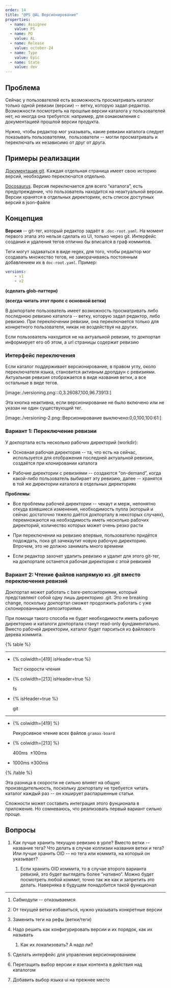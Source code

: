 ```yaml
---
order: 14
title: "@PS @AL Версионирование"
properties:
  - name: Assignee
    value: PS
  - name: PO
    value: AL
  - name: Release
    value: october-24
  - name: Type
    value: Epic
  - name: State
    value: dev
---
```


## Проблема

Сейчас у пользователей есть возможность просматривать каталог только одной ревизии (версии) -- ветку, которую задал редактор. Возможности посмотреть на прошлые версии каталога у пользователей нет, но иногда она требуется: например, для ознакомления с документацией прошлой версии продукта.

Нужно, чтобы редактор мог указывать, какие ревизии каталога следует показывать пользователям,  пользователи -- могли просматривать и переключать их независимо от друг от друга.

## Примеры реализации

[Документация git](https://git-scm.com/docs). Каждая отдельная страница имеет свою историю версий, необходимо переключатся отдельно.

[Docosaurus](https://docusaurus.io/docs). Версия переключается для всего “каталога”, есть предупреждение, что пользователь находится на неактуальной версии. Версии хранятся в отдельных директориях, есть список доступных версий в json-файле

## Концепция

**Версия** -- git-тег, который редактор задаёт в `.doc-root.yaml`. На момент первого этапа это нельзя сделать из UI, только через git. Интерфейс создания и удаления тегов отлично бы вписался в граф коммитов.

Теги могут задаваться в виде regex, для того, чтобы редактор мог создавать множество тегов, не заморачиваясь постоянным добавлением их в `doc-root.yaml`. Пример:

```yaml
versions:
	- v1
	- v2
```

**(сделать glob-паттерн)**

**(всегда читать этот пропс с основной ветки)**

В докпортале пользователь имеет возможность просматривать либо последнюю ревизию каталога -- ветку, которую задал редактор, либо ревизию. При переключении ревизии, она переключается только для конкретного пользователя, никак не воздействуя на других.

Если пользователь находится не на актуальной ревизии, то докпортал информирует его об этом, а url страницы содержит ревизию

### Интерфейс переключения

Если каталог поддерживает версионирование, в правом углу, около переключателя языка, становится активным дропдаун с ревизиями. Актуальная ревизия отображается в виде названия ветки, а все остальные в виде тегов.

[image:./versioning.png:::0,3.26087,100,96.73913:]

Эта кнопка неактивна, если версионирование не было включено или не указан  ни один существующий тег.

[image:./versioning-2.png::Версионирование выключено:0,0,100,100:61:]

### Вариант 1: Переключение ревизии

У докпортала есть несколько рабочих директорий (workdir):

-  Основная рабочая директория -- та, что есть на сейчас, используется для отображения последней актуальной ревизии, создаётся при клонировании каталога

-  Рабочие директории с ревизиями -- создаются “on-demand”, когда какой-либо пользователь выбирает эту ревизию, далее -- хранятся в той же директории каталога в отдельных директориях

**Проблемы**:

-  Все проблемы рабочей директории -- чекаут и мерж, непонятно откуда взявшиеся изменения, необходимость пулла (который и сейчас достаточно тяжело даётся докпорталу в некоторых случаях), перемножаются на необходимость иметь несколько рабочих директорий, количество которых может очень резко расти

-  При переключении на ревизию впервые, пользователю придётся подождать, пока git зачекаутит новую рабочую директорию. Впрочем, это не должно занимать много времени

-  Если редактор захочет удалить ревизию и удалит для этого git-тег, на докпортале останется рабочая директория с этой ревизией

### Вариант 2: Чтение файлов напрямую из .git вместо переключения ревизий

Докпортал может работать с bare-репозиториями, который представляют собой одну лишь директорию .git. Это не breaking change, поскольку докпортал сможет продолжить работать с уже склонированными репозиториями.

При помощи такого способа не будет необходимости иметь рабочую директорию и каталоги докпортала станут read-only фундаментально. Вместо рабочей директории, каталог будет парситься из файлового дерева коммита.

{% table %}

---

*  {% colwidth=[419] isHeader=true %}

   Тест скорости чтения

*  {% colwidth=[213] isHeader=true %}

   fs

*  {% isHeader=true %}

   git

---

*  {% colwidth=[419] %}

   Рекурсивное чтение всех файлов `gramax-board`

*  {% colwidth=[213] %}

   400ms  ±100ms

*  1000ms ±300ms

{% /table %}

Эта разница в скорости не сильно влияет на общую производительность, поскольку докпорталу не требуется читать каталог каждый раз -- он кэширует распаршенные статьи.

Сложности может составить интеграция этого фунционала в приложение. Но сомневаюсь, что реализовать первый вариант сильно проще.

## Вопросы

1. Как лучше хранить текущую ревизию в урле? Вместо ветки -- название тега? Что делать в случае коллизии названия ветки и тега? Или лучше хранить OID -- но тега или коммита, на который он указывает?

   1. Если хранить OID коммита, то в случае второго варианта ревизий, это будет выглядеть более “нативно“. Можно будет посмотреть любой коммит, точно так же как и запретить это делать. Наверняка в будущем понадобится такой функционал

---

1. Сабмодули -- отказываемся

2. От текущей ветки избавиться, нужно указывать конкретные версии

3. Заменить теги на рефы (ветки/теги)

4. Надо решить как конфигурировать версии и их порядок, как их называть

   1. Как их локализовать? А надо ли?

5. Сделать интерфейс для управления версионированием



1. Перетащить выбор версии и язык контента в действия над каталогом

2. Добавить выбор языка ui на прежнее место